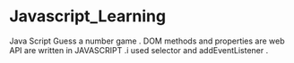 # Javascript_Learning
Java Script Guess a number game . DOM methods and properties are web API are written in JAVASCRIPT .i used selector and addEventListener . 